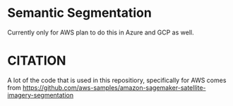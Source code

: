 # Semantic Segmentation

Currently only for AWS plan to do this in Azure and GCP as well.

# CITATION

A lot of the code that is used in this repositiory, specifically for AWS comes from
https://github.com/aws-samples/amazon-sagemaker-satellite-imagery-segmentation
